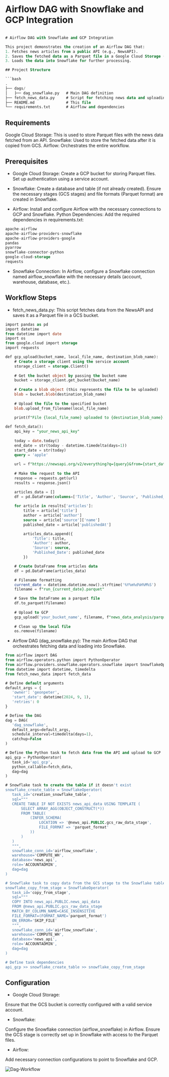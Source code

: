 # Airflow DAG with Snowflake and GCP Integration

```sql

# Airflow DAG with Snowflake and GCP Integration

This project demonstrates the creation of an Airflow DAG that:
1. Fetches news articles from a public API (e.g., NewsAPI).
2. Saves the fetched data as a Parquet file in a Google Cloud Storage (GCS) bucket.
3. Loads the data into Snowflake for further processing.

## Project Structure

```bash
.
├── dags/
│   ├── dag_snowflake.py   # Main DAG definition
├── fetch_news_data.py     # Script for fetching news data and uploading to GCP
├── README.md              # This file
└── requirements.txt       # Airflow and dependencies
```
## Requirements
Google Cloud Storage: This is used to store Parquet files with the news data fetched from an API.
Snowflake: Used to store the fetched data after it is copied from GCS.
Airflow: Orchestrates the entire workflow.

## Prerequisites
- Google Cloud Storage:
Create a GCP bucket for storing Parquet files.
Set up authentication using a service account.

- Snowflake:
Create a database and table (if not already created).
Ensure the necessary stages (GCS stages) and file formats (Parquet format) are created in Snowflake.

- Airflow:
Install and configure Airflow with the necessary connections to GCP and Snowflake.
Python Dependencies: Add the required dependencies in requirements.txt:

```sql
apache-airflow
apache-airflow-providers-snowflake
apache-airflow-providers-google
pandas
pyarrow
snowflake-connector-python
google-cloud-storage
requests
```

- Snowflake Connection:
In Airflow, configure a Snowflake connection named airflow_snowflake with the necessary details (account, warehouse, database, etc.).

## Workflow Steps
- fetch_news_data.py: This script fetches data from the NewsAPI and saves it as a Parquet file in a GCS bucket.
```sql
import pandas as pd
import datetime
from datetime import date
import os
from google.cloud import storage
import requests

def gcp_upload(bucket_name, local_file_name, destination_blob_name):
    # Create a storage client using the service account
    storage_client = storage.Client()
    
    # Get the bucket object by passing the bucket name
    bucket = storage_client.get_bucket(bucket_name)
    
    # Create a blob object (this represents the file to be uploaded)
    blob = bucket.blob(destination_blob_name)
    
    # Upload the file to the specified bucket
    blob.upload_from_filename(local_file_name)
    
    print(f"File {local_file_name} uploaded to {destination_blob_name}.")

def fetch_data():
    api_key = "your_news_api_key"
    
    today = date.today()
    end_date = str(today - datetime.timedelta(days=1))
    start_date = str(today)
    query = 'apple'
    
    url = f"https://newsapi.org/v2/everything?q={query}&from={start_date}&to={end_date}&sortBy=popularity&apiKey={api_key}"
    
    # Make the request to the API
    response = requests.get(url)
    results = response.json()

    articles_data = []
    df = pd.DataFrame(columns=['Title', 'Author', 'Source', 'Published_Date'])
    
    for article in results['articles']:
        title = article['title']
        author = article['author']
        source = article['source']['name']
        published_date = article['publishedAt']

        articles_data.append({
            'Title': title,
            'Author': author,
            'Source': source,
            'Published_Date': published_date
        })

    # Create DataFrame from articles data
    df = pd.DataFrame(articles_data)

    # Filename formatting
    current_date = datetime.datetime.now().strftime('%Y%m%d%H%M%S')
    filename = f"run_{current_date}.parquet"

    # Save the DataFrame as a parquet file
    df.to_parquet(filename)
    
    # Upload to GCP
    gcp_upload('your_bucket_name', filename, f"news_data_analysis/parquet_files/{filename}")
    
    # Clean up the local file
    os.remove(filename)
```

- Airflow DAG (dag_snowflake.py): The main Airflow DAG that orchestrates fetching data and loading into Snowflake.

 ```sql
from airflow import DAG
from airflow.operators.python import PythonOperator
from airflow.providers.snowflake.operators.snowflake import SnowflakeOperator
from datetime import datetime, timedelta
from fetch_news_data import fetch_data

# Define default arguments
default_args = {
    'owner': 'geonpeter',
    'start_date': datetime(2024, 9, 1),
    'retries': 0
}

# Define the DAG
dag = DAG(
    'dag_snowflake',
    default_args=default_args,
    schedule_interval=timedelta(days=1),
    catchup=False
)

# Define the Python task to fetch data from the API and upload to GCP
api_gcp = PythonOperator(
    task_id='api_gcp',
    python_callable=fetch_data,
    dag=dag
)

# Snowflake task to create the table if it doesn't exist
snowflake_create_table = SnowflakeOperator(
    task_id='creation_snowflake_table',
    sql="""
    CREATE TABLE IF NOT EXISTS news_api_data USING TEMPLATE (
        SELECT ARRAY_AGG(OBJECT_CONSTRUCT(*))
        FROM TABLE(
            (INFER_SCHEMA(
                LOCATION => '@news_api.PUBLIC.gcs_raw_data_stage', 
                FILE_FORMAT => 'parquet_format'
            ))
        )
    )
    """,
    snowflake_conn_id='airflow_snowflake',
    warehouse='COMPUTE_WH',
    database='news_api',
    role='ACCOUNTADMIN',
    dag=dag
)

# Snowflake task to copy data from the GCS stage to the Snowflake table
snowflake_copy_from_stage = SnowflakeOperator(
    task_id='copy_from_stage',
    sql="""
    COPY INTO news_api.PUBLIC.news_api_data
    FROM @news_api.PUBLIC.gcs_raw_data_stage
    MATCH_BY_COLUMN_NAME=CASE_INSENSITIVE
    FILE_FORMAT=(FORMAT_NAME='parquet_format')
    ON_ERROR='SKIP_FILE'
    """,
    snowflake_conn_id='airflow_snowflake',
    warehouse='COMPUTE_WH',
    database='news_api',
    role='ACCOUNTADMIN',
    dag=dag
)

# Define task dependencies
api_gcp >> snowflake_create_table >> snowflake_copy_from_stage
```
## Configuration
- Google Cloud Storage:

Ensure that the GCS bucket is correctly configured with a valid service account.
- Snowflake:

Configure the Snowflake connection (airflow_snowflake) in Airflow.
Ensure the GCS stage is correctly set up in Snowflake with access to the Parquet files.
- Airflow:

Add necessary connection configurations to point to Snowflake and GCP.

![Dag-Workflow]()

